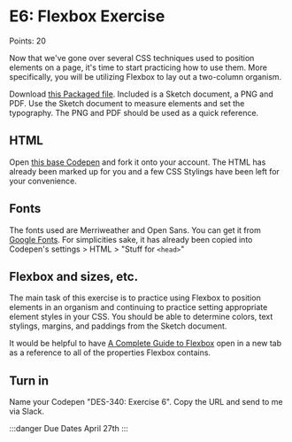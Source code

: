  # E6: Flexbox Exercise

Points: 20

Now that we've gone over several CSS techniques used to position elements on a page, it's time to start practicing how to use them. More specifically, you will be utilizing Flexbox to lay out a two-column organism. 

Download [this Packaged file](/assets/Exercise6.zip). Included is a Sketch document, a PNG and PDF. Use the Sketch document to measure elements and set the typography. The PNG and PDF should be used as a quick reference.


## HTML

Open [this base Codepen](https://codepen.io/rubyfleener/pen/pYMewp) and fork it onto your account. The HTML has already been marked up for you and a few CSS Stylings have been left for your convenience. 


## Fonts

The fonts used are Merriweather and Open Sans. You can get it from [Google Fonts](https://fonts.google.com/). For simplicities sake, it has already been copied into Codepen's settings > HTML > "Stuff for `<head>`"

## Flexbox and sizes, etc.

The main task of this exercise is to practice using Flexbox to position elements in an organism and continuing to practice setting appropriate element styles in your CSS. You should be able to determine colors, text stylings, margins, and paddings from the Sketch document.

It would be helpful to have [A Complete Guide to Flexbox](https://css-tricks.com/snippets/css/a-guide-to-flexbox/) open in a new tab as a reference to all of the properties Flexbox contains. 


## Turn in

Name your Codepen "DES-340: Exercise 6". Copy the URL and send to me via Slack.

:::danger Due Dates
April 27th
:::


